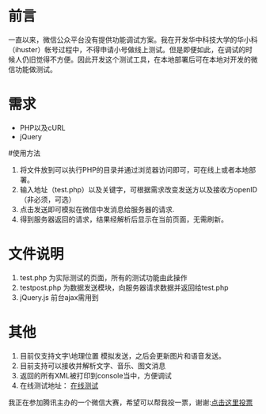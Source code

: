 # 前言
一直以来，微信公众平台没有提供功能调试方案。我在开发华中科技大学的华小科（ihuster）帐号过程中，不得申请小号做线上测试。但是即便如此，在调试的时候人仍旧觉得不方便。因此开发这个测试工具，在本地部署后可在本地对开发的微信功能做测试。

# 需求
* PHP以及cURL
* jQuery

#使用方法
1. 将文件放到可以执行PHP的目录并通过浏览器访问即可，可在线上或者本地部署。
2. 输入地址（test.php）以及关键字，可根据需求改变发送方以及接收方openID（非必须，可选）
3. 点击发送即可模拟在微信中发消息给服务器的请求.
4. 得到服务器返回的请求，结果经解析后显示在当前页面，无需刷新。

# 文件说明
1. test.php 为实际测试的页面，所有的测试功能由此操作
2. testpost.php 为数据发送模块，向服务器请求数据并返回给test.php
3. jQuery.js 前台ajax需用到

# 其他
1. 目前仅支持文字\地理位置 模拟发送，之后会更新图片和语音发送。
2. 目前支持可以接收并解析文字、音乐、图文消息
3. 返回的所有XML被打印到console当中，方便调试
4. 在线测试地址： [在线测试](http://xhxh.me/wetest/test.php "在线测试")


我正在参加腾讯主办的一个微信大赛，希望可以帮我投一票，谢谢:[点击这里投票](http://tpai.qq.com/race/weixincreative/work/1584 "点击这里投票")
